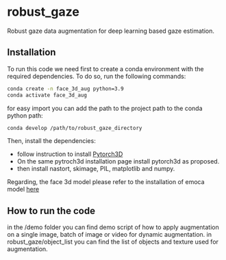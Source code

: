 # robust_gaze

Robust gaze data augmentation for deep learning based gaze estimation.


## Installation

To run this code we need first to create a conda environment with the required dependencies. To do so, run the following commands:

```bash
conda create -n face_3d_aug python=3.9
conda activate face_3d_aug
```

for easy import you can add the path to the project path to the conda python path:
```bash
conda develop /path/to/robust_gaze_directory
```


Then, install the dependencies: 
- follow instruction to install [Pytorch3D](https://github.com/facebookresearch/pytorch3d/blob/main/INSTALL.md)
- On the same pytroch3d installation page install pytorch3d as proposed.
- then install nastort, skimage, PIL, matplotlib and numpy.

Regarding, the face 3d model please refer to the installation of emoca model [here](https://github.com/radekd91/emoca#installation)


## How to run the code

in the /demo folder you can find demo script of how to apply augmentation on a single image, batch of image or video for dynamic augmentation. 
in robust_gaze/object_list you can find the list of objects and texture  used for augmentation.